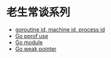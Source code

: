 # 老生常谈系列

* [goroutine id, machine id, process id](./1.md)
* [Go pprof use](./2.md)
* [Go module](./3.md)
* [Go weak pointer](./4.md)